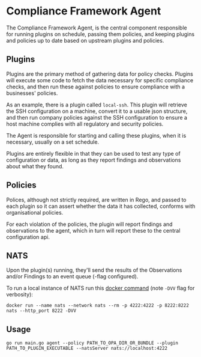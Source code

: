 # Compliance Framework Agent

The Compliance Framework Agent, is the central component responsible for running plugins on schedule, passing them 
policies, and keeping plugins and policies up to date based on upstream plugins and policies.

## Plugins

Plugins are the primary method of gathering data for policy checks. Plugins will execute some code to fetch the 
data necessary for specific compliance checks, and then run these against policies to ensure compliance with a
businesses' policies. 

As an example, there is a plugin called `local-ssh`. This plugin will retrieve the SSH configuration on a machine,
convert it to a usable json structure, and then run company policies against the SSH configuration to ensure a host 
machine complies with all regulatory and security policies.

The Agent is responsible for starting and calling these plugins, when it is necessary, usually on a set schedule.

Plugins are entirely flexible in that they can be used to test any type of configuration or data, as long as they report 
findings and observations about what they found. 

## Policies

Polices, although not strictly required, are written in Rego, and passed to each plugin so it can assert whether 
the data it has collected, conforms with organisational policies. 

For each violation of the policies, the plugin will report findings and observations to the agent, which in turn will
report these to the central configuration api. 

## NATS

Upon the plugin(s) running, they'll send the results of the Observations and/or Findings to an event queue (-flag configured).

To run a local instance of NATS run this [docker command](https://docs.nats.io/running-a-nats-service/nats_docker) (note `-DVV` flag for verbosity): 

```shell
docker run --name nats --network nats --rm -p 4222:4222 -p 8222:8222 nats --http_port 8222 -DVV
```

## Usage

```shell
go run main.go agent --policy PATH_TO_OPA_DIR_OR_BUNDLE --plugin PATH_TO_PLUGIN_EXECUTABLE --natsServer nats://localhost:4222
```
